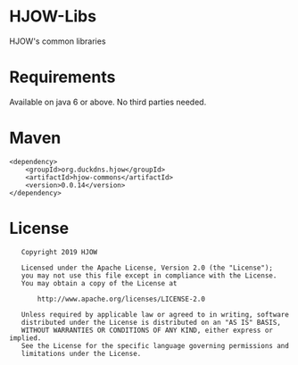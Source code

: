 # HJOW-Libs
HJOW's common libraries

# Requirements
Available on java 6 or above.
No third parties needed.

# Maven
```
<dependency>
    <groupId>org.duckdns.hjow</groupId>
    <artifactId>hjow-commons</artifactId>
    <version>0.0.14</version>
</dependency>
```

# License
```
   Copyright 2019 HJOW

   Licensed under the Apache License, Version 2.0 (the "License");
   you may not use this file except in compliance with the License.
   You may obtain a copy of the License at

       http://www.apache.org/licenses/LICENSE-2.0

   Unless required by applicable law or agreed to in writing, software
   distributed under the License is distributed on an "AS IS" BASIS,
   WITHOUT WARRANTIES OR CONDITIONS OF ANY KIND, either express or implied.
   See the License for the specific language governing permissions and
   limitations under the License.
```
